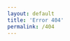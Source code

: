 ```yaml
---
layout: default
title: 'Error 404'
permalink: /404
---
```

<script>
  window.onload = function() {
    const locale = location.pathname.split('/')[1];
    const locale_list = {{ site.settings.locale['locale_list'] }};
    if ( locale_list.includes(locale) ) {
      const redirect = encodeURI(location.pathname);
      location.href = location.origin + '/' + locale + '/404.html?redirect=' + redirect;
    }
  }
</script>
